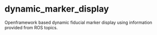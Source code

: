 # dynamic_marker_display
Openframework based dynamic fiducial marker display using information provided from ROS topics.
